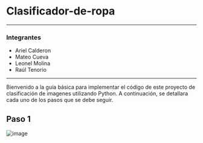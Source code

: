 # Clasificador-de-ropa

---
### Integrantes
- Ariel Calderon
- Mateo Cueva
- Leonel Molina
- Raúl Tenorio
---

Bienvenido a la guía básica para implementar el código de este proyecto de clasificación de imagenes utilizando Python. A continuación, se detallara cada uno de los pasos que se debe seguir.
## Paso 1


![image]()
